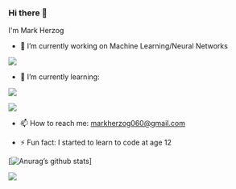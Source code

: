 ### Hi there 👋

I'm Mark Herzog

- 🔭 I’m currently working on Machine Learning/Neural Networks

![](https://img.shields.io/badge/Weights_&_Biases-FFBE00?style=for-the-badge&logo=WeightsAndBiases&logoColor=white)

- 🌱 I’m currently learning:

![](https://img.shields.io/badge/Python-14354C?style=for-the-badge&logo=python&logoColor=white)

![](https://img.shields.io/badge/C%2B%2B-00599C?style=for-the-badge&logo=c%2B%2B&logoColor=white)

- 📫 How to reach me: markherzog060@gmail.com

- ⚡ Fun fact: I started to learn to code at age 12

[![Anurag’s github stats](https://github-readme-stats.vercel.app/api?username=MarkHerzog)]

![](https://github-readme-stats.vercel.app/api/top-langs/?username=MarkHerzog&theme=blue-green)
